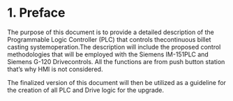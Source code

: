 # 1. Preface

The purpose of this document is to provide a detailed description of the Programmable Logic Controller (PLC) that controls thecontinuous billet casting systemoperation.The description will include the proposed control methodologies that will be employed with the Siemens IM-151PLC and Siemens G-120 Drivecontrols. All the functions are from push button station that’s why HMI is not considered.

The finalized version of this document will then be utilized as a guideline for the creation of all PLC and Drive logic for the upgrade.
